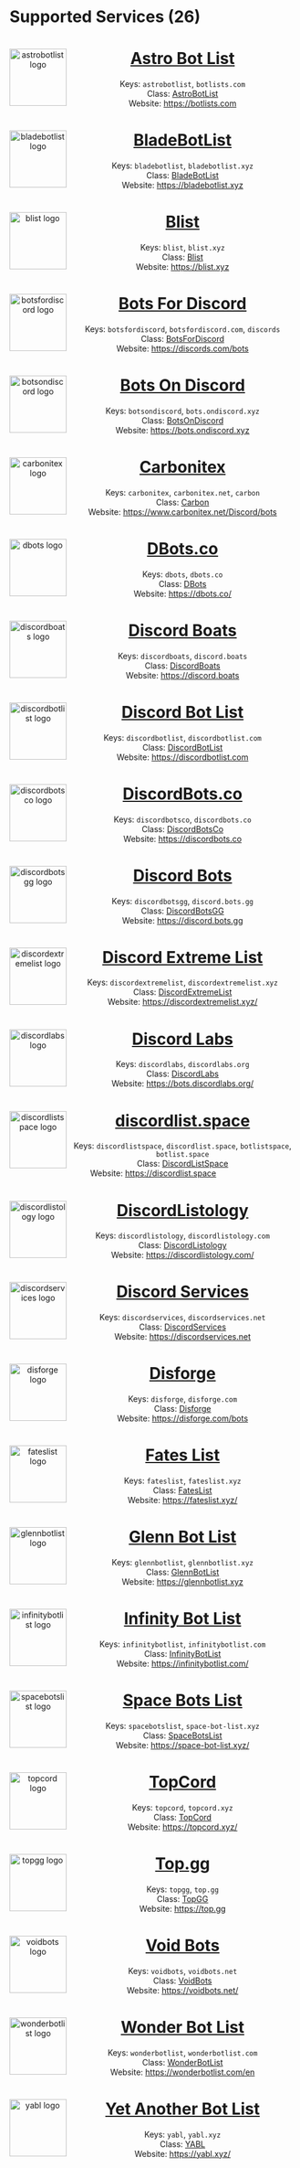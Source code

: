 # Supported Services (26)

<div align=center>
  <p>
    <img src="https://cdn.bot-list.xyz/7364djcas.png" alt="astrobotlist logo" width="100" align="left" />
  </p>
  <i id="astrobotlist"></i>
  <i id="botlists.com"></i>
  <a href="https://botlists.com"><h1>Astro Bot List</h1></a>

Keys: `astrobotlist`, `botlists.com`  
Class: [AstroBotList](/#/docs/main/$$$ref/class/AstroBotList)  
Website: https://botlists.com
</div>

<div align=center>
  <p>
    <img src="https://bladebotlist.xyz/img/logo.svg" alt="bladebotlist logo" width="100" align="left" />
  </p>
  <i id="bladebotlist"></i>
  <i id="bladebotlist.xyz"></i>
  <a href="https://bladebotlist.xyz"><h1>BladeBotList</h1></a>

Keys: `bladebotlist`, `bladebotlist.xyz`  
Class: [BladeBotList](/#/docs/main/$$$ref/class/BladeBotList)  
Website: https://bladebotlist.xyz
</div>

<div align=center>
  <p>
    <img src="https://blist.xyz/main_site/staticfiles/main/assets/blist.png" alt="blist logo" width="100" align="left" />
  </p>
  <i id="blist"></i>
  <i id="blist.xyz"></i>
  <a href="https://blist.xyz"><h1>Blist</h1></a>

Keys: `blist`, `blist.xyz`  
Class: [Blist](/#/docs/main/$$$ref/class/Blist)  
Website: https://blist.xyz
</div>

<div align=center>
  <p>
    <img src="https://botsfordiscord.com/img/manifest/icon-512x512.png" alt="botsfordiscord logo" width="100" align="left" />
  </p>
  <i id="botsfordiscord"></i>
  <i id="botsfordiscord.com"></i>
  <i id="discords"></i>
  <a href="https://discords.com/bots"><h1>Bots For Discord</h1></a>

Keys: `botsfordiscord`, `botsfordiscord.com`, `discords`  
Class: [BotsForDiscord](/#/docs/main/$$$ref/class/BotsForDiscord)  
Website: https://discords.com/bots
</div>

<div align=center>
  <p>
    <img src="https://bots.ondiscord.xyz/favicon/android-chrome-256x256.png" alt="botsondiscord logo" width="100" align="left" />
  </p>
  <i id="botsondiscord"></i>
  <i id="bots.ondiscord.xyz"></i>
  <a href="https://bots.ondiscord.xyz"><h1>Bots On Discord</h1></a>

Keys: `botsondiscord`, `bots.ondiscord.xyz`  
Class: [BotsOnDiscord](/#/docs/main/$$$ref/class/BotsOnDiscord)  
Website: https://bots.ondiscord.xyz
</div>

<div align=center>
  <p>
    <img src="https://get.snaz.in/7N8ywwr.png" alt="carbonitex logo" width="100" align="left" />
  </p>
  <i id="carbonitex"></i>
  <i id="carbonitex.net"></i>
  <i id="carbon"></i>
  <a href="https://www.carbonitex.net/Discord/bots"><h1>Carbonitex</h1></a>

Keys: `carbonitex`, `carbonitex.net`, `carbon`  
Class: [Carbon](/#/docs/main/$$$ref/class/Carbon)  
Website: https://www.carbonitex.net/Discord/bots
</div>

<div align=center>
  <p>
    <img src="https://gblobscdn.gitbook.com/spaces%2F-MO490c2KMEgwyXnbtbV%2Favatar-1607528014691.png" alt="dbots logo" width="100" align="left" />
  </p>
  <i id="dbots"></i>
  <i id="dbots.co"></i>
  <a href="https://dbots.co/"><h1>DBots.co</h1></a>

Keys: `dbots`, `dbots.co`  
Class: [DBots](/#/docs/main/$$$ref/class/DBots)  
Website: https://dbots.co/
</div>

<div align=center>
  <p>
    <img src="https://discord.boats/android-icon-192x192.png" alt="discordboats logo" width="100" align="left" />
  </p>
  <i id="discordboats"></i>
  <i id="discord.boats"></i>
  <a href="https://discord.boats"><h1>Discord Boats</h1></a>

Keys: `discordboats`, `discord.boats`  
Class: [DiscordBoats](/#/docs/main/$$$ref/class/DiscordBoats)  
Website: https://discord.boats
</div>

<div align=center>
  <p>
    <img src="https://discordbotlist.com/android-icon-192x192.png" alt="discordbotlist logo" width="100" align="left" />
  </p>
  <i id="discordbotlist"></i>
  <i id="discordbotlist.com"></i>
  <a href="https://discordbotlist.com"><h1>Discord Bot List</h1></a>

Keys: `discordbotlist`, `discordbotlist.com`  
Class: [DiscordBotList](/#/docs/main/$$$ref/class/DiscordBotList)  
Website: https://discordbotlist.com
</div>

<div align=center>
  <p>
    <img src="https://cdn.discordapp.com/avatars/688927563409522694/17cfd572fd3e2d3285534c12e0f58422.png" alt="discordbotsco logo" width="100" align="left" />
  </p>
  <i id="discordbotsco"></i>
  <i id="discordbots.co"></i>
  <a href="https://discordbots.co"><h1>DiscordBots.co</h1></a>

Keys: `discordbotsco`, `discordbots.co`  
Class: [DiscordBotsCo](/#/docs/main/$$$ref/class/DiscordBotsCo)  
Website: https://discordbots.co
</div>

<div align=center>
  <p>
    <img src="https://pbs.twimg.com/profile_images/1071582837030060032/kKV-I01n_400x400.jpg" alt="discordbotsgg logo" width="100" align="left" />
  </p>
  <i id="discordbotsgg"></i>
  <i id="discord.bots.gg"></i>
  <a href="https://discord.bots.gg"><h1>Discord Bots</h1></a>

Keys: `discordbotsgg`, `discord.bots.gg`  
Class: [DiscordBotsGG](/#/docs/main/$$$ref/class/DiscordBotsGG)  
Website: https://discord.bots.gg
</div>

<div align=center>
  <p>
    <img src="https://get.snaz.in/4KjWg91.png" alt="discordextremelist logo" width="100" align="left" />
  </p>
  <i id="discordextremelist"></i>
  <i id="discordextremelist.xyz"></i>
  <a href="https://discordextremelist.xyz/"><h1>Discord Extreme List</h1></a>

Keys: `discordextremelist`, `discordextremelist.xyz`  
Class: [DiscordExtremeList](/#/docs/main/$$$ref/class/DiscordExtremeList)  
Website: https://discordextremelist.xyz/
</div>

<div align=center>
  <p>
    <img src="https://avatars2.githubusercontent.com/u/54491479?v=4" alt="discordlabs logo" width="100" align="left" />
  </p>
  <i id="discordlabs"></i>
  <i id="discordlabs.org"></i>
  <a href="https://bots.discordlabs.org/"><h1>Discord Labs</h1></a>

Keys: `discordlabs`, `discordlabs.org`  
Class: [DiscordLabs](/#/docs/main/$$$ref/class/DiscordLabs)  
Website: https://bots.discordlabs.org/
</div>

<div align=center>
  <p>
    <img src="https://discordlist.space/img/android-chrome-512x512.png" alt="discordlistspace logo" width="100" align="left" />
  </p>
  <i id="discordlistspace"></i>
  <i id="discordlist.space"></i>
  <i id="botlistspace"></i>
  <i id="botlist.space"></i>
  <a href="https://discordlist.space"><h1>discordlist.space</h1></a>

Keys: `discordlistspace`, `discordlist.space`, `botlistspace`, `botlist.space`  
Class: [DiscordListSpace](/#/docs/main/$$$ref/class/DiscordListSpace)  
Website: https://discordlist.space
</div>

<div align=center>
  <p>
    <img src="https://discordlistology.com/idiscord.png" alt="discordlistology logo" width="100" align="left" />
  </p>
  <i id="discordlistology"></i>
  <i id="discordlistology.com"></i>
  <a href="https://discordlistology.com/"><h1>DiscordListology</h1></a>

Keys: `discordlistology`, `discordlistology.com`  
Class: [DiscordListology](/#/docs/main/$$$ref/class/DiscordListology)  
Website: https://discordlistology.com/
</div>

<div align=center>
  <p>
    <img src="https://discordservices.net/icon.png" alt="discordservices logo" width="100" align="left" />
  </p>
  <i id="discordservices"></i>
  <i id="discordservices.net"></i>
  <a href="https://discordservices.net"><h1>Discord Services</h1></a>

Keys: `discordservices`, `discordservices.net`  
Class: [DiscordServices](/#/docs/main/$$$ref/class/DiscordServices)  
Website: https://discordservices.net
</div>

<div align=center>
  <p>
    <img src="https://disforge.com/assets/img/ui/categories/all-bots.png" alt="disforge logo" width="100" align="left" />
  </p>
  <i id="disforge"></i>
  <i id="disforge.com"></i>
  <a href="https://disforge.com/bots"><h1>Disforge</h1></a>

Keys: `disforge`, `disforge.com`  
Class: [Disforge](/#/docs/main/$$$ref/class/Disforge)  
Website: https://disforge.com/bots
</div>

<div align=center>
  <p>
    <img src="https://cdn.discordapp.com/avatars/798951566634778641/dfb619dd43f9039dbd4d7854845aa0ca.png" alt="fateslist logo" width="100" align="left" />
  </p>
  <i id="fateslist"></i>
  <i id="fateslist.xyz"></i>
  <a href="https://fateslist.xyz/"><h1>Fates List</h1></a>

Keys: `fateslist`, `fateslist.xyz`  
Class: [FatesList](/#/docs/main/$$$ref/class/FatesList)  
Website: https://fateslist.xyz/
</div>

<div align=center>
  <p>
    <img src="https://get.snaz.in/8HphUE7.jpg" alt="glennbotlist logo" width="100" align="left" />
  </p>
  <i id="glennbotlist"></i>
  <i id="glennbotlist.xyz"></i>
  <a href="https://glennbotlist.xyz"><h1>Glenn Bot List</h1></a>

Keys: `glennbotlist`, `glennbotlist.xyz`  
Class: [GlennBotList](/#/docs/main/$$$ref/class/GlennBotList)  
Website: https://glennbotlist.xyz
</div>

<div align=center>
  <p>
    <img src="https://i.imgur.com/x0LCfAh.png" alt="infinitybotlist logo" width="100" align="left" />
  </p>
  <i id="infinitybotlist"></i>
  <i id="infinitybotlist.com"></i>
  <a href="https://infinitybotlist.com/"><h1>Infinity Bot List</h1></a>

Keys: `infinitybotlist`, `infinitybotlist.com`  
Class: [InfinityBotList](/#/docs/main/$$$ref/class/InfinityBotList)  
Website: https://infinitybotlist.com/
</div>

<div align=center>
  <p>
    <img src="https://cdn.discordapp.com/avatars/546742409409593354/123b9b0a54b45d99627215c7154580af.webp?size=256" alt="spacebotslist logo" width="100" align="left" />
  </p>
  <i id="spacebotslist"></i>
  <i id="space-bot-list.xyz"></i>
  <a href="https://space-bot-list.xyz/"><h1>Space Bots List</h1></a>

Keys: `spacebotslist`, `space-bot-list.xyz`  
Class: [SpaceBotsList](/#/docs/main/$$$ref/class/SpaceBotsList)  
Website: https://space-bot-list.xyz/
</div>

<div align=center>
  <p>
    <img src="https://avatars0.githubusercontent.com/u/69593894?v=4" alt="topcord logo" width="100" align="left" />
  </p>
  <i id="topcord"></i>
  <i id="topcord.xyz"></i>
  <a href="https://topcord.xyz/"><h1>TopCord</h1></a>

Keys: `topcord`, `topcord.xyz`  
Class: [TopCord](/#/docs/main/$$$ref/class/TopCord)  
Website: https://topcord.xyz/
</div>

<div align=center>
  <p>
    <img src="https://top.gg/images/dblnew.png" alt="topgg logo" width="100" align="left" />
  </p>
  <i id="topgg"></i>
  <i id="top.gg"></i>
  <a href="https://top.gg"><h1>Top.gg</h1></a>

Keys: `topgg`, `top.gg`  
Class: [TopGG](/#/docs/main/$$$ref/class/TopGG)  
Website: https://top.gg
</div>

<div align=center>
  <p>
    <img src="https://gblobscdn.gitbook.com/spaces%2F-MFw3t62urLlBeats8UJ%2Favatar-1598748054479.png" alt="voidbots logo" width="100" align="left" />
  </p>
  <i id="voidbots"></i>
  <i id="voidbots.net"></i>
  <a href="https://voidbots.net/"><h1>Void Bots</h1></a>

Keys: `voidbots`, `voidbots.net`  
Class: [VoidBots](/#/docs/main/$$$ref/class/VoidBots)  
Website: https://voidbots.net/
</div>

<div align=center>
  <p>
    <img src="https://get.snaz.in/8Jk3EJg.png" alt="wonderbotlist logo" width="100" align="left" />
  </p>
  <i id="wonderbotlist"></i>
  <i id="wonderbotlist.com"></i>
  <a href="https://wonderbotlist.com/en"><h1>Wonder Bot List</h1></a>

Keys: `wonderbotlist`, `wonderbotlist.com`  
Class: [WonderBotList](/#/docs/main/$$$ref/class/WonderBotList)  
Website: https://wonderbotlist.com/en
</div>

<div align=center>
  <p>
    <img src="https://i.imgur.com/OFiMern.png" alt="yabl logo" width="100" align="left" />
  </p>
  <i id="yabl"></i>
  <i id="yabl.xyz"></i>
  <a href="https://yabl.xyz/"><h1>Yet Another Bot List</h1></a>

Keys: `yabl`, `yabl.xyz`  
Class: [YABL](/#/docs/main/$$$ref/class/YABL)  
Website: https://yabl.xyz/
</div>